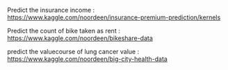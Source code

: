 Predict the insurance income : https://www.kaggle.com/noordeen/insurance-premium-prediction/kernels 





Predict the count of bike taken as rent : https://www.kaggle.com/noordeen/bikeshare-data 






predict the valuecourse of lung cancer value : https://www.kaggle.com/noordeen/big-city-health-data

